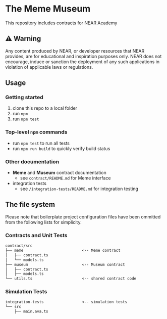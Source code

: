 # The Meme Museum

This repository includes contracts for NEAR Academy

## ⚠️ Warning

Any content produced by NEAR, or developer resources that NEAR provides, are for educational and inspiration purposes only. NEAR does not encourage, induce or sanction the deployment of any such applications in violation of applicable laws or regulations.

## Usage

### Getting started

1. clone this repo to a local folder
2. run `npm`
3. run `npm test`

### Top-level `npm` commands

- run `npm test` to run all tests
- run `npm run build` to quickly verify build status

### Other documentation

- **Meme** and **Museum** contract documentation
  - see `contract/README.md` for Meme interface
- integration tests
  - see `/integration-tests/README.md` for integration testing

## The file system

Please note that boilerplate project configuration files have been ommitted from the following lists for simplicity.

### Contracts and Unit Tests

```txt
contract/src
├── meme                          <-- Meme contract
│   ├── contract.ts
│   └── models.ts
├── museum                        <-- Museum contract
│   ├── contract.ts
│   ├── models.ts
└── utils.ts                      <-- shared contract code
```

### Simulation Tests

```txt
integration-tests                 <-- simulation tests
└── src
    ├── main.ava.ts
```
